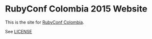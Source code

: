 # RubyConf Colombia 2015 Website

This is the site for [RubyConf Colombia](http://2015.rubyconf.co).

See [LICENSE](https://github.com/RubyConfCo/rubyconf.co/blob/master/LICENSE.md)
